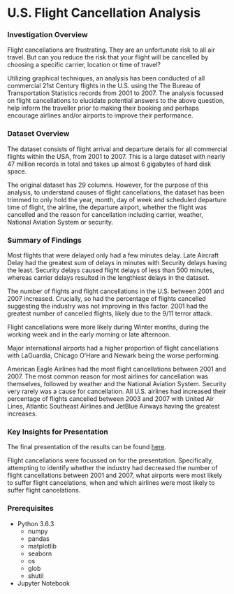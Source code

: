 # U.S. Flight Cancellation Analysis

### Investigation Overview

Flight cancellations are frustrating. They are an unfortunate risk to all air travel. But can you reduce the risk that your flight will be cancelled by choosing a specific carrier, location or time of travel?

Utilizing graphical techniques, an analysis has been conducted of all commercial 21st Century flights in the U.S. using the The Bureau of Transportation Statistics records from 2001 to 2007. The analysis focussed on flight cancellations to elucidate potential answers to the above question, help inform the traveller prior to making their booking and perhaps encourage airlines and/or airports to improve their performance.

### Dataset Overview

The dataset consists of flight arrival and departure details for all commercial flights within the USA, from 2001 to 2007. This is a large dataset with nearly 47 million records in total and takes up almost 6 gigabytes of hard disk space.

The original dataset has 29 columns. However, for the purpose of this analysis, to understand causes of flight cancellations, the dataset has been trimmed to only hold the year, month, day of week and scheduled departure time of flight, the airline, the departure airport, whether the flight was cancelled and the reason for cancellation including carrier, weather, National Aviation System or security.

### Summary of Findings

Most flights that were delayed only had a few minutes delay. Late Aircraft Delay had the greatest sum of delays in minutes with Security delays having the least. Security delays caused flight delays of less than 500 minutes, whereas carrier delays resulted in the lengthiest delays in the dataset.

The number of flights and flight cancellations in the U.S. between 2001 and 2007 increased. Crucially, so had the percentage of flights cancelled suggesting the industry was not improving in this factor. 2001 had the greatest number of cancelled flights, likely due to the 9/11 terror attack.

Flight cancellations were more likely during Winter months, during the working week and in the early morning or late afternoon.

Major international airports had a higher proportion of flight cancellations with LaGuardia, Chicago O'Hare and Newark being the worse performing.

American Eagle Airlines had the most flight cancellations between 2001 and 2007. The most common reason for most airlines for cancellation was themselves, followed by weather and the National Aviation System. Security very rarely was a cause for cancellation. All U.S. airlines had increased their percentage of flights cancelled between 2003 and 2007 with United Air Lines, Atlantic Southeast Airlines and JetBlue Airways having the greatest increases. 

### Key Insights for Presentation

The final presentation of the results can be found [here](Presentation_Explanatory_US_Flight_Cancellation.ipynb). 

Flight cancellations were focussed on for the presentation. Specifically, attempting to identify whether the industry had decreased the number of flight cancellations between 2001 and 2007, what airports were most likely to suffer flight cancelations, when and which airlines were most likely to suffer flight cancelations.

### Prerequisites
- Python 3.6.3
  - numpy
  - pandas
  - matplotlib
  - seaborn
  - os
  - glob
  - shutil
- Jupyter Notebook

